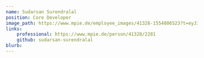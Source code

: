 ```yaml
---
name: Sudarsan Surendralal
position: Core Developer
image_path: https://www.mpie.de/employee_images/41328-1554806523?t=eyJ3aWR0aCI6NDI0LCJoZWlnaHQiOjU0NSwiZml0IjoiY3JvcCJ9--097e0e16b1239d83449ff2fd629b525b0f1936f9
links:
    professional: https://www.mpie.de/person/41328/2281
    github: sudarsan-surendralal
blurb:
---
```

